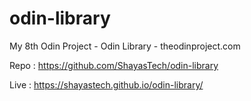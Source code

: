 # odin-library
My 8th Odin Project - Odin Library - theodinproject.com

Repo : https://github.com/ShayasTech/odin-library

Live : https://shayastech.github.io/odin-library/